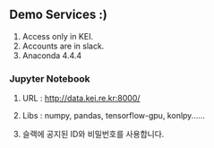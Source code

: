 ## Demo Services :)
1) Access only in KEI.
2) Accounts are in slack.
3) Anaconda 4.4.4

### Jupyter Notebook
1) URL : http://data.kei.re.kr:8000/
2) Libs : numpy, pandas, tensorflow-gpu, konlpy......

3) 슬랙에 공지된 ID와 비밀번호를 사용합니다.
